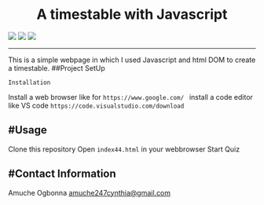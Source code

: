<h1 align="center">A timestable with Javascript</h1>
<p>
<img src="https://img.shields.io/badge/madeby-AmucheOgbonna-<green>">
<img src="https://img.shields.io/badge/-html5-<blue>">
<img src="https://img.shields.io/badge/-Javascript-<blue>">
  
</p>

---
This is a simple webpage in which I used Javascript and html DOM to create a timestable.
##Project SetUp
```
Installation
```
Install a web browser like for `https://www.google.com/ `
install a code editor like VS code `https://code.visualstudio.com/download`

#Usage
---
Clone this repository
Open `index44.html` in your webbrowser
Start Quiz

#Contact Information
---
Amuche Ogbonna  amuche247cynthia@gmail.com

